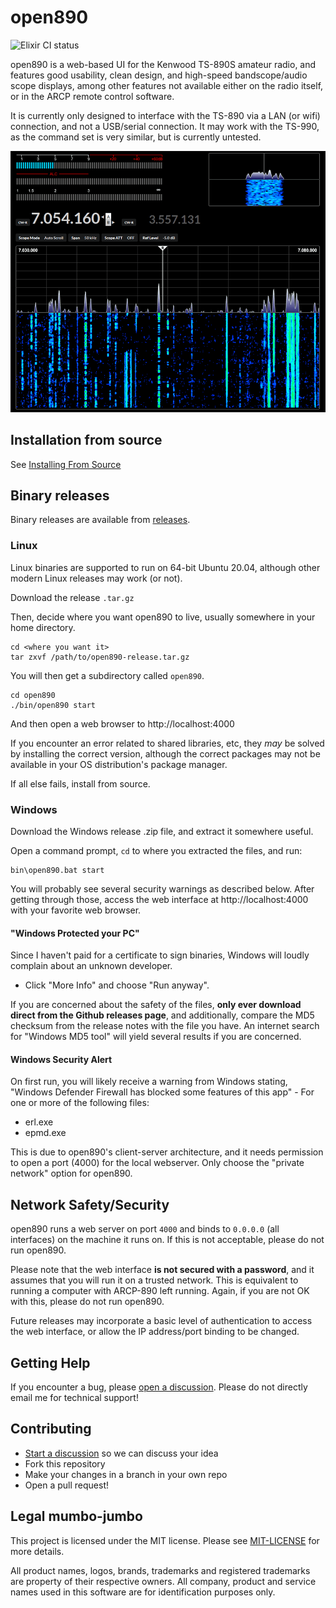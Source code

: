 # open890

![Elixir CI status](https://github.com/tonyc/open890/workflows/Test/badge.svg)

open890 is a web-based UI for the Kenwood TS-890S amateur radio, and features good usability, 
clean design, and high-speed bandscope/audio scope displays, among other features not available
either on the radio itself, or in the ARCP remote control software.

It is currently only designed to interface with the TS-890 via a LAN (or wifi) connection, and not
a USB/serial connection. It may work with the TS-990, as the command set is very similar, but is
currently untested.

![open890 screenshot](docs/screenshot.png)

## Installation from source

See [Installing From Source](https://github.com/tonyc/open890/wiki/Installing-From-Source)


## Binary releases

Binary releases are available from [releases](https://github.com/tonyc/open890/releases/).

### Linux

Linux binaries are supported to run on 64-bit Ubuntu 20.04, although other modern Linux releases may work (or not).

Download the release `.tar.gz`

Then, decide where you want open890 to live, usually somewhere in your home directory.

    cd <where you want it>
    tar zxvf /path/to/open890-release.tar.gz
    
You will then get a subdirectory called `open890`.

    cd open890
    ./bin/open890 start

And then open a web browser to http://localhost:4000

If you encounter an error related to shared libraries, etc, they _may_ be solved by installing the correct version,
although the correct packages may not be available in your OS distribution's package manager. 

If all else fails, install from source.

### Windows

Download the Windows release .zip file, and extract it somewhere useful.

Open a command prompt, `cd` to where you extracted the files, and run:

    bin\open890.bat start

You will probably see several security warnings as described below. After getting through those, access the web interface at http://localhost:4000 with your favorite web browser.

#### "Windows Protected your PC"

Since I haven't paid for a certificate to sign binaries, Windows will loudly complain about an unknown developer. 

 * Click "More Info" and choose "Run anyway". 

If you are concerned about the safety of the files, **only ever download direct from the Github releases page**, and additionally, compare the MD5 checksum from the release notes with the file you have. An internet search for "Windows MD5 tool" will yield several results if you are concerned.

#### Windows Security Alert

On first run, you will likely receive a warning from Windows stating, "Windows Defender Firewall has blocked some features of this app" - For one or more of the following files:

 * erl.exe
 * epmd.exe

This is due to open890's client-server architecture, and it needs permission to open a port (4000) for the local webserver. Only choose the "private network" option for open890.

## Network Safety/Security

open890 runs a web server on port `4000` and binds to `0.0.0.0` (all interfaces) on the machine it runs on. If this is not acceptable, please do not run open890.

Please note that the web interface **is not secured with a password**, and it assumes that you will run it on a trusted network. This is equivalent to running a computer with ARCP-890 left running. Again, if you are not OK with this, please do not run open890.

Future releases may incorporate a basic level of authentication to access the web interface, or allow the IP address/port binding to be changed.

## Getting Help

If you encounter a bug, please [open a discussion](https://github.com/tonyc/open890/discussions). Please do not directly email me for technical support!

## Contributing

* [Start a discussion](https://github.com/tonyc/open890/discussions) so we can discuss your idea
* Fork this repository
* Make your changes in a branch in your own repo
* Open a pull request!

## Legal mumbo-jumbo

This project is licensed under the MIT license. Please see [MIT-LICENSE](MIT-LICENSE) for more details.

All product names, logos, brands, trademarks and registered trademarks are property of their respective owners. All company, product and service names used in this software are for identification purposes only.

